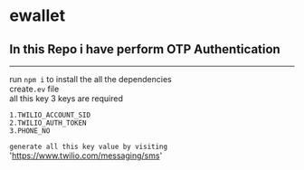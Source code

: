 # ewallet
## In this Repo i have perform OTP Authentication<br>
***
run `npm i` to install the all the dependencies<br>
create`.ev` file <br>
all this key 3 keys are required<br>
```
1.TWILIO_ACCOUNT_SID
2.TWILIO_AUTH_TOKEN 
3.PHONE_NO
```
`generate all this key value by visiting` 'https://www.twilio.com/messaging/sms'

